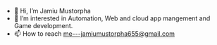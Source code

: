 - 👋 Hi, I’m Jamiu Mustorpha
- 👀 I’m interested in Automation, Web and cloud app mangement and Game development.
- 📫 How to reach me---jamiumustorpha655@gmail.com

<!---
Mustorpha/Mustorpha is a ✨ special ✨ repository because its `README.md` (this file) appears on your GitHub profile.
You can click the Preview link to take a look at your changes.
--->
